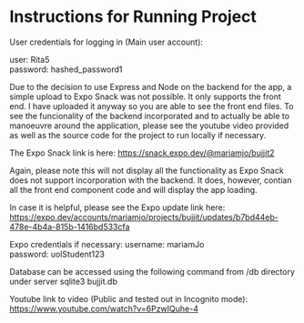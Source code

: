 # Instructions for Running Project

User credentials for logging in (Main user account):

user: Rita5     
password: hashed_password1  

Due to the decision to use Express and Node on the backend for the app, a simple upload to Expo Snack was not possible. It only supports the front end. I have uploaded it anyway so you are able to see the front end files. To see the funcionality of the backend incorporated and to actually be able to manoeuvre around the application, please see the youtube video provided as well as the source code for the project to run locally if necessary. 

The Expo Snack link is here:
https://snack.expo.dev/@mariamjo/bujjit2

Again, please note this will not display all the functionality as Expo Snack does not support incorporation with the backend. It does, however, contian all the front end component code and will display the app loading.

In case it is helpful, please see the Expo update link here:
https://expo.dev/accounts/mariamjo/projects/bujjit/updates/b7bd44eb-478e-4b4a-815b-1416bd533cfa

Expo credentials if necessary: 
username: mariamJo	
password: uolStudent123

Database can be accessed using the following command from /db directory under server 
sqlite3 bujjit.db

Youtube link to video (Public and tested out in Incognito mode): 
https://www.youtube.com/watch?v=6PzwIQuhe-4
